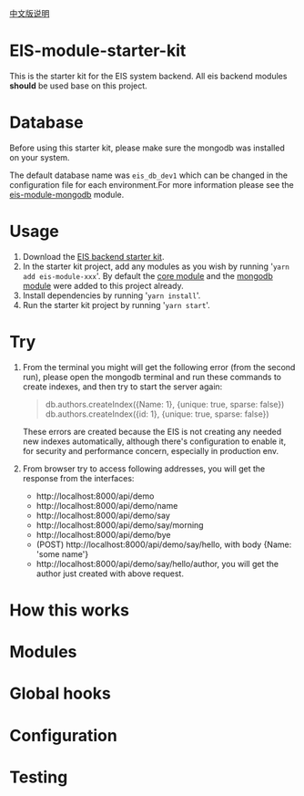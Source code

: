 [中文版说明](./README_CN.md)

# EIS-module-starter-kit
This is the starter kit for the EIS system backend. All eis backend modules **should** be used base on this project.

# Database
Before using this starter kit, please make sure the mongodb was installed on your system.

The default database name was `eis_db_dev1` which can be changed in the configuration file for each environment.For more information please see the [eis-module-mongodb](https://github.com/eisjs/eis-module-mongodb) module.

# Usage
1. Download the [EIS backend starter kit](https://www.npmjs.com/package/eis-module-starter-kit).
2. In the starter kit project, add any modules as you wish by running '`yarn add eis-module-xxx`'. By default the [core module](https://github.com/eisjs/eis-module-core) and the [mongodb module](https://github.com/eisjs/eis-module-mongodb) were added to this project already.
3. Install dependencies by running '`yarn install`'.
4. Run the starter kit project by running '`yarn start`'.

# Try
1. From the terminal you might will get the following error (from the second run), please open the mongodb terminal and run these commands to create indexes, and then try to start the server again:
	> db.authors.createIndex({Name: 1}, {unique: true, sparse: false})
	> db.authors.createIndex({id: 1}, {unique: true, sparse: false})

    These errors are created because the EIS is not creating any needed new indexes automatically, although there's configuration to enable it, for security and performance concern, especially in production env. 
2. From browser try to access following addresses, you will get the response from the interfaces:
    - http://localhost:8000/api/demo
    - http://localhost:8000/api/demo/name
    - http://localhost:8000/api/demo/say
    - http://localhost:8000/api/demo/say/morning
    - http://localhost:8000/api/demo/bye
    - (POST) http://localhost:8000/api/demo/say/hello, with body {Name: 'some name'}
    - http://localhost:8000/api/demo/say/hello/author, you will get the author just created with above request.

# How this works
# Modules
# Global hooks
# Configuration
# Testing
